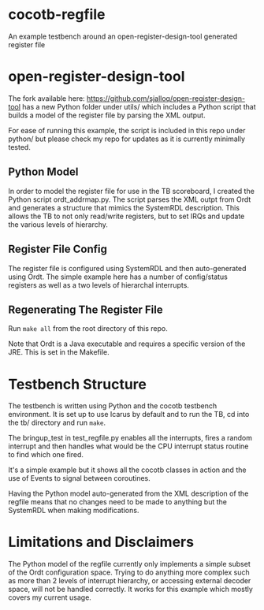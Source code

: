# cocotb-regfile

An example testbench around an open-register-design-tool generated register file

# open-register-design-tool

The fork available here: https://github.com/sjalloq/open-register-design-tool has
a new Python folder under utils/ which includes a Python script that builds a
model of the register file by parsing the XML output.

For ease of running this example, the script is included in this repo under python/
but please check my repo for updates as it is currently minimally tested.

## Python Model

In order to model the register file for use in the TB scoreboard, I created the
Python script ordt_addrmap.py.  The script parses the XML outpt from Ordt and
generates a structure that mimics the SystemRDL description.  This allows the TB
to not only read/write registers, but to set IRQs and update the various levels
of hierarchy.

## Register File Config

The register file is configured using SystemRDL and then auto-generated using Ordt.
The simple example here has a number of config/status registers as well as a two
levels of hierarchal interrupts.

## Regenerating The Register File

Run `make all` from the root directory of this repo.

Note that Ordt is a Java executable and requires a specific version of the JRE.  This
is set in the Makefile.

# Testbench Structure

The testbench is written using Python and the cocotb testbench environment.  It is set
up to use Icarus by default and to run the TB, cd into the tb/ directory and run `make`.

The bringup_test in test_regfile.py enables all the interrupts, fires a random
interrupt and then handles what would be the CPU interrupt status routine to find
which one fired.

It's a simple example but it shows all the cocotb classes in action and the use of Events
to signal between coroutines.

Having the Python model auto-generated from the XML description of the regfile means that
no changes need to be made to anything but the SystemRDL when making modifications.

# Limitations and Disclaimers

The Python model of the regfile currently only implements a simple subset of the Ordt
configuration space.  Trying to do anything more complex such as more than 2 levels of
interrupt hierarchy, or accessing external decoder space, will not be handled correctly.
It works for this example which mostly covers my current usage.
